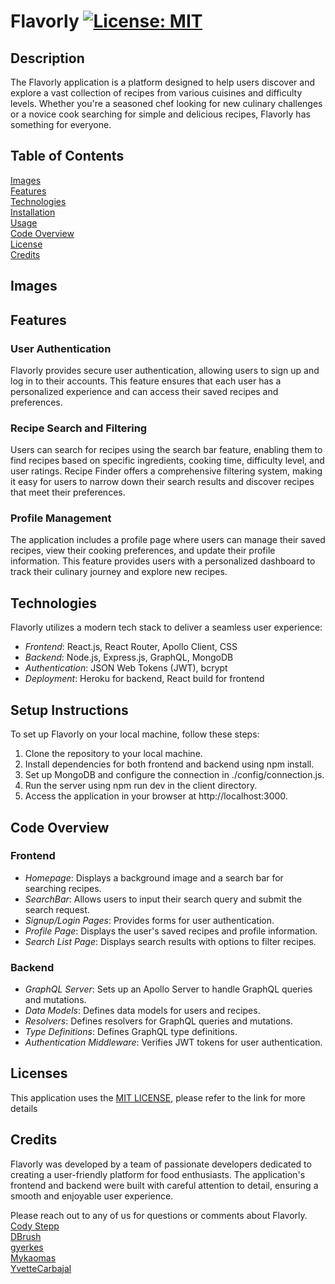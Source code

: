 # Flavorly [![License: MIT](https://img.shields.io/badge/License-MIT-yellow.svg)](https://opensource.org/licenses/MIT) 

## Description
The Flavorly application is a platform designed to help users discover and explore a vast collection of recipes from various cuisines and difficulty levels. Whether you're a seasoned chef looking for new culinary challenges or a novice cook searching for simple and delicious recipes, Flavorly has something for everyone.

## Table of Contents
[Images](#images)  <br />
[Features](#features) <br />
[Technologies](#technologies) <br />
[Installation](#setup-instructions)  <br />
[Usage](#usage) <br />
[Code Overview](#code-overview)  <br />
[License](#license)  <br />
[Credits](#credits) 

## Images

## Features
### User Authentication
Flavorly provides secure user authentication, allowing users to sign up and log in to their accounts. This feature ensures that each user has a personalized experience and can access their saved recipes and preferences.

### Recipe Search and Filtering
Users can search for recipes using the search bar feature, enabling them to find recipes based on specific ingredients, cooking time, difficulty level, and user ratings. Recipe Finder offers a comprehensive filtering system, making it easy for users to narrow down their search results and discover recipes that meet their preferences.

### Profile Management
The application includes a profile page where users can manage their saved recipes, view their cooking preferences, and update their profile information. This feature provides users with a personalized dashboard to track their culinary journey and explore new recipes.

## Technologies
Flavorly utilizes a modern tech stack to deliver a seamless user experience:

- *Frontend*: React.js, React Router, Apollo Client, CSS
- *Backend*: Node.js, Express.js, GraphQL, MongoDB
- *Authentication*: JSON Web Tokens (JWT), bcrypt
- *Deployment*: Heroku for backend, React build for frontend


## Setup Instructions
To set up Flavorly on your local machine, follow these steps:

1. Clone the repository to your local machine.
2. Install dependencies for both frontend and backend using npm install.
3. Set up MongoDB and configure the connection in ./config/connection.js.
4. Run the server using npm run dev in the client directory.
5. Access the application in your browser at http://localhost:3000.


## Code Overview

### Frontend
- *Homepage*: Displays a background image and a search bar for searching recipes.
- *SearchBar*: Allows users to input their search query and submit the search request.
- *Signup/Login Pages*: Provides forms for user authentication.
- *Profile Page*: Displays the user's saved recipes and profile information.
- *Search List Page*: Displays search results with options to filter recipes.

### Backend
- *GraphQL Server*: Sets up an Apollo Server to handle GraphQL queries and mutations.
- *Data Models*: Defines data models for users and recipes.
- *Resolvers*: Defines resolvers for GraphQL queries and mutations.
- *Type Definitions*: Defines GraphQL type definitions.
- *Authentication Middleware*: Verifies JWT tokens for user authentication.

## Licenses
This application uses the [MIT LICENSE](./LICENSE), please refer to the link for more details

## Credits
Flavorly was developed by a team of passionate developers dedicated to creating a user-friendly platform for food enthusiasts. The application's frontend and backend were built with careful attention to detail, ensuring a smooth and enjoyable user experience.

Please reach out to any of us for questions or comments about Flavorly. <br />
[Cody Stepp](https://github.com/codystepp1006) <br />
[DBrush](https://github.com/coldnebraska) <br />
[gyerkes](https://github.com/gyerkes) <br />
[Mykaomas](https://github.com/mykaomas) <br />
[YvetteCarbajal](https://github.com/YvetteCarbajal) <br />

